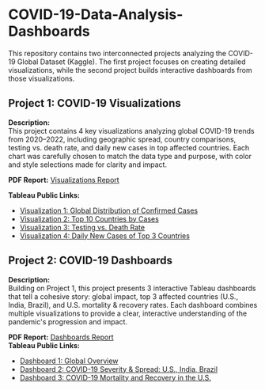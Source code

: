 # COVID-19-Data-Analysis-Dashboards
This repository contains two interconnected projects analyzing the COVID-19 Global Dataset (Kaggle). The first project focuses on creating detailed visualizations, while the second project builds interactive dashboards from those visualizations.


## Project 1: COVID-19 Visualizations
**Description:**  
This project contains 4 key visualizations analyzing global COVID-19 trends from 2020–2022, including geographic spread, country comparisons, testing vs. death rate, and daily new cases in top affected countries. Each chart was carefully chosen to match the data type and purpose, with color and style selections made for clarity and impact.

**PDF Report:** [Visualizations Report](./Data_Visualization_Project%201_Basnet.pdf)  

**Tableau Public Links:**  
- [Visualization 1: Global Distribution of Confirmed Cases](https://public.tableau.com/views/Project1Visualization1_17520100809420/Viz1?:language=en-US&:sid=&:redirect=auth&:display_count=n&:origin=viz_share_link)  
- [Visualization 2: Top 10 Countries by Cases](https://public.tableau.com/views/Project1Visualization2/Viz2?:language=en-US&publish=yes&:sid=&:redirect=auth&:display_count=n&:origin=viz_share_link)  
- [Visualization 3: Testing vs. Death Rate](https://public.tableau.com/views/Project1Visualization3/Viz3?:language=en-US&publish=yes&:sid=&:redirect=auth&:display_count=n&:origin=viz_share_link)  
- [Visualization 4: Daily New Cases of Top 3 Countries](https://public.tableau.com/views/Project1Visualization4/Viz4?:language=en-US&publish=yes&:sid=&:redirect=auth&:display_count=n&:origin=viz_share_link)  


## Project 2: COVID-19 Dashboards
**Description:**  
Building on Project 1, this project presents 3 interactive Tableau dashboards that tell a cohesive story: global impact, top 3 affected countries (U.S., India, Brazil), and U.S. mortality & recovery rates. Each dashboard combines multiple visualizations to provide a clear, interactive understanding of the pandemic's progression and impact.


**PDF Report:** [Dashboards Report](./Data_%20Visualization_PROJECT_2_Basnet.pdf)  
**Tableau Public Links:**  
- [Dashboard 1: Global Overview](https://public.tableau.com/views/Dashboard1_17532213817040/Dashboard1?:language=en-US&publish=yes&:sid=&:redirect=auth&:display_count=n&:origin=viz_share_link)  
- [Dashboard 2: COVID-19 Severity & Spread: U.S., India, Brazil](https://public.tableau.com/views/Dashboard2_17532814103050/Dashboard2?:language=en-US&publish=yes&:sid=&:redirect=auth&:display_count=n&:origin=viz_share_link)  
- [Dashboard 3: COVID-19 Mortality and Recovery in the U.S.](https://public.tableau.com/views/Dashboard3_17533153421420/Dashboard3?:language=en-US&publish=yes&:sid=&:redirect=auth&:display_count=n&:origin=viz_share_link)  


